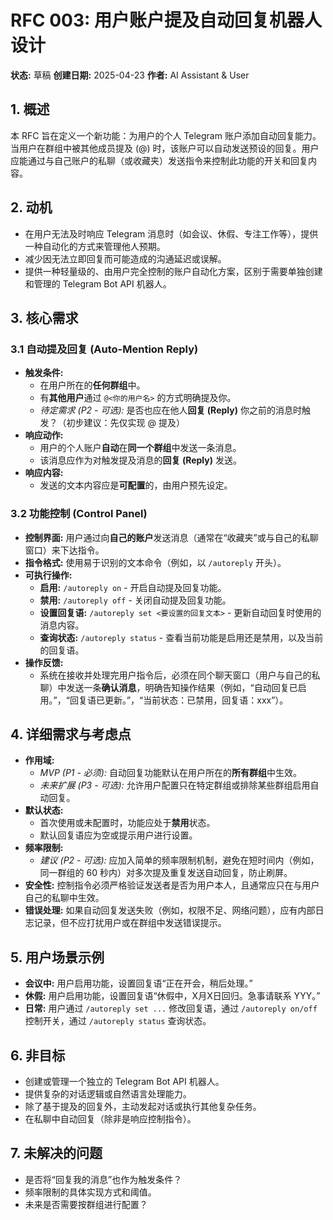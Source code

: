 # RFC 003: 用户账户提及自动回复机器人设计

**状态:** 草稿
**创建日期:** 2025-04-23
**作者:** AI Assistant & User

## 1. 概述

本 RFC 旨在定义一个新功能：为用户的个人 Telegram 账户添加自动回复能力。当用户在群组中被其他成员提及 (@) 时，该账户可以自动发送预设的回复。用户应能通过与自己账户的私聊（或收藏夹）发送指令来控制此功能的开关和回复内容。

## 2. 动机

-   在用户无法及时响应 Telegram 消息时（如会议、休假、专注工作等），提供一种自动化的方式来管理他人预期。
-   减少因无法立即回复而可能造成的沟通延迟或误解。
-   提供一种轻量级的、由用户完全控制的账户自动化方案，区别于需要单独创建和管理的 Telegram Bot API 机器人。

## 3. 核心需求

### 3.1 自动提及回复 (Auto-Mention Reply)

-   **触发条件:**
    -   在用户所在的**任何群组**中。
    -   有**其他用户**通过 `@<你的用户名>` 的方式明确提及你。
    -   *待定需求 (P2 - 可选):* 是否也应在他人**回复 (Reply)** 你之前的消息时触发？（初步建议：先仅实现 @ 提及）
-   **响应动作:**
    -   用户的个人账户**自动**在**同一个群组**中发送一条消息。
    -   该消息应作为对触发提及消息的**回复 (Reply)** 发送。
-   **响应内容:**
    -   发送的文本内容应是**可配置**的，由用户预先设定。

### 3.2 功能控制 (Control Panel)

-   **控制界面:** 用户通过向**自己的账户**发送消息（通常在“收藏夹”或与自己的私聊窗口）来下达指令。
-   **指令格式:** 使用易于识别的文本命令（例如，以 `/autoreply` 开头）。
-   **可执行操作:**
    -   **启用:** `/autoreply on` - 开启自动提及回复功能。
    -   **禁用:** `/autoreply off` - 关闭自动提及回复功能。
    -   **设置回复语:** `/autoreply set <要设置的回复文本>` - 更新自动回复时使用的消息内容。
    -   **查询状态:** `/autoreply status` - 查看当前功能是启用还是禁用，以及当前的回复语。
-   **操作反馈:**
    -   系统在接收并处理完用户指令后，必须在同个聊天窗口（用户与自己的私聊）中发送一条**确认消息**，明确告知操作结果（例如，“自动回复已启用。”，“回复语已更新。”，“当前状态：已禁用，回复语：xxx”）。

## 4. 详细需求与考虑点

-   **作用域:**
    -   *MVP (P1 - 必须):* 自动回复功能默认在用户所在的**所有群组**中生效。
    -   *未来扩展 (P3 - 可选):* 允许用户配置只在特定群组或排除某些群组启用自动回复。
-   **默认状态:**
    -   首次使用或未配置时，功能应处于**禁用**状态。
    -   默认回复语应为空或提示用户进行设置。
-   **频率限制:**
    -   *建议 (P2 - 可选):* 应加入简单的频率限制机制，避免在短时间内（例如，同一群组的 60 秒内）对多次提及重复发送自动回复，防止刷屏。
-   **安全性:** 控制指令必须严格验证发送者是否为用户本人，且通常应只在与用户自己的私聊中生效。
-   **错误处理:** 如果自动回复发送失败（例如，权限不足、网络问题），应有内部日志记录，但不应打扰用户或在群组中发送错误提示。

## 5. 用户场景示例

-   **会议中:** 用户启用功能，设置回复语“正在开会，稍后处理。”
-   **休假:** 用户启用功能，设置回复语“休假中，X月X日回归。急事请联系 YYY。”
-   **日常:** 用户通过 `/autoreply set ...` 修改回复语，通过 `/autoreply on/off` 控制开关，通过 `/autoreply status` 查询状态。

## 6. 非目标

-   创建或管理一个独立的 Telegram Bot API 机器人。
-   提供复杂的对话逻辑或自然语言处理能力。
-   除了基于提及的回复外，主动发起对话或执行其他复杂任务。
-   在私聊中自动回复（除非是响应控制指令）。

## 7. 未解决的问题

-   是否将“回复我的消息”也作为触发条件？
-   频率限制的具体实现方式和阈值。
-   未来是否需要按群组进行配置？
